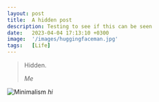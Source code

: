 ```yaml
---
layout: post
title:  A hidden post
description: Testing to see if this can be seen
date:   2023-04-04 17:13:10 +0300
image:  '/images/huggingfaceman.jpg'
tags:   [Life]
---
```

> Hidden.
>
> <cite>Me</cite>

![Minimalism]({{site.baseurl}}/images/huggingfaceman.jpg)
*hi*